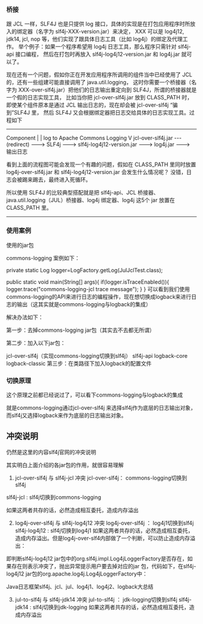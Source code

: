### 桥接
跟 JCL 一样，SLF4J 也是只提供 log 接口，具体的实现是在打包应用程序时所放入的绑定器（名字为 slf4j-XXX-version.jar）来决定，
XXX 可以是 log4j12, jdk14, jcl, nop 等，他们实现了跟具体日志工具（比如 log4j）的绑定及代理工作。
举个例子：如果一个程序希望用 log4j 日志工具，那么程序只需针对 slf4j-api 接口编程，
然后在打包时再放入 slf4j-log4j12-version.jar 和 log4j.jar 就可以了。
 
现在还有一个问题，假如你正在开发应用程序所调用的组件当中已经使用了 JCL 的，还有一些组建可能直接调用了 java.util.logging，
这时你需要一个桥接器（名字为 XXX-over-slf4j.jar）把他们的日志输出重定向到 SLF4J，所谓的桥接器就是一个假的日志实现工具，
比如当你把 jcl-over-slf4j.jar 放到 CLASS_PATH 时，即使某个组件原本是通过 JCL 输出日志的，现在却会被 jcl-over-slf4j “骗到”SLF4J 里，
然后 SLF4J 又会根据绑定器把日志交给具体的日志实现工具。过程如下
 
---

Component
   |
   | log to Apache Commons Logging
   V
 jcl-over-slf4j.jar --- (redirect) ---> SLF4j ---> slf4j-log4j12-version.jar ---> log4j.jar ---> 输出日志
 
看到上面的流程图可能会发现一个有趣的问题，假如在 CLASS_PATH 里同时放置 log4j-over-slf4j.jar 和 slf4j-log4j12-version.jar 会发生什么情况呢？
没错，日志会被踢来踢去，最终进入死循环。
 
所以使用 SLF4J 的比较典型搭配就是把 slf4j-api、JCL 桥接器、java.util.logging（JUL）桥接器、log4j 绑定器、log4j 这5个 jar 放置在 CLASS_PATH 里。

--- 
### 使用案例

使用的jar包

commons-logging
案例如下：

private static Log logger=LogFactory.getLog(JulJclTest.class);

public static void main(String[] args){
    if(logger.isTraceEnabled()){
        logger.trace("commons-logging-jcl trace message");
    }
}
可以看到我们使用commons-logging的API来进行日志的编程操作，现在想切换成logback来进行日志的输出（这其实就是commons-logging与logback的集成）

解决办法如下：

第一步：去掉commons-logging jar包（其实去不去都无所谓）

第二步：加入以下jar包：

jcl-over-slf4j（实现commons-logging切换到slf4j）
slf4j-api
logback-core
logback-classic
第三步：在类路径下加入logback的配置文件

### 切换原理
这个原理之前都已经说过了，可以看下commons-logging与logback的集成

就是commons-logging通过jcl-over-slf4j 来选择slf4j作为底层的日志输出对象，而slf4j又选择logback来作为底层的日志输出对象。


## 冲突说明
仍然是这里的内容slf4j官网的冲突说明

其实明白上面介绍的各jar包的作用，就很容易理解

1. jcl-over-slf4j 与 slf4j-jcl 冲突
jcl-over-slf4j： commons-logging切换到slf4j

slf4j-jcl : slf4j切换到commons-logging

如果这两者共存的话，必然造成相互委托，造成内存溢出

2. log4j-over-slf4j 与 slf4j-log4j12 冲突
log4j-over-slf4j ： log4j1切换到slf4j
slf4j-log4j12 : slf4j切换到log4j1
如果这两者共存的话，必然造成相互委托，造成内存溢出。但是log4j-over-slf4内部做了一个判断，可以防止造成内存溢出：

即判断slf4j-log4j12 jar包中的org.slf4j.impl.Log4jLoggerFactory是否存在，如果存在则表示冲突了，抛出异常提示用户要去掉对应的jar 包，代码如下，在slf4j-log4j12 jar包的org.apache.log4j.Log4jLoggerFactory中：

Java日志框架slf4j、jcl、jul、log4j1、log4j2、logback大总结

3. jul-to-slf4j 与 slf4j-jdk14 冲突
jul-to-slf4j ： jdk-logging切换到slf4j
slf4j-jdk14 : slf4j切换到jdk-logging
如果这两者共存的话，必然造成相互委托，造成内存溢出
